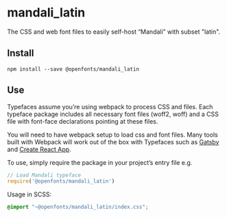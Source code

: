 
# mandali_latin

The CSS and web font files to easily self-host “Mandali” with subset "latin".

## Install

`npm install --save @openfonts/mandali_latin`

## Use

Typefaces assume you’re using webpack to process CSS and files. Each typeface
package includes all necessary font files (woff2, woff) and a CSS file with
font-face declarations pointing at these files.

You will need to have webpack setup to load css and font files. Many tools built
with Webpack will work out of the box with Typefaces such as [Gatsby](https://github.com/gatsbyjs/gatsby)
and [Create React App](https://github.com/facebookincubator/create-react-app).

To use, simply require the package in your project’s entry file e.g.

```javascript
// Load Mandali typeface
require('@openfonts/mandali_latin')
```

Usage in SCSS:
```scss
@import "~@openfonts/mandali_latin/index.css";
```
